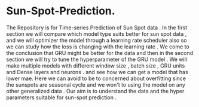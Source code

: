 # Sun-Spot-Prediction.
The Repository is for Time-series Prediction of Sun Spot data .
In the first section we will compare which model type suits better for sun spot data , and we will optimizer the model through a learning rate scheduler also so we can study how the loss is changing with the learning rate .
We come to the conclusion that GRU might be better for the data and then in the second section we will try to tune the hyperparameter of the GRU model .
We will make multiple models with  different window size , batch size , GRU units and Dense layers and neurons . and see how we can get a model that has lower mae.
Here we can avoid to be to concerned about overfitting since the sunspots are seasonal cycle and we won't to using the model on any other generalized data .
Our aim is to understand the data and the hyper parameters suitable for sun-spot prediction .
